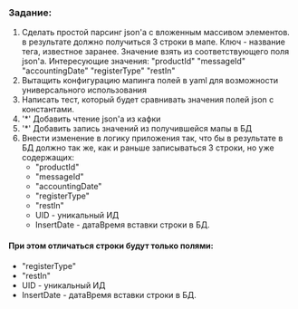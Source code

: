 ### Задание:

1. Сделать простой парсинг json'a с вложенным массивом элементов. в результате должно получиться 3 строки в мапе. 
Ключ - название тега, известное заранее. Значение взять из соответствующего поля json'a.
Интересующие значения:
"productId"
"messageId"
"accountingDate"
"registerType"
"restIn"
2. Вытащить конфигурацию мапинга полей в yaml для возможности универсального использования
3. Написать тест, который будет сравнивать значения полей json с константами.
4. '*' Добавить чтение json'a из кафки
5. '*' Добавить запись значений из получившейся мапы в БД
6. Внести изменение в логику приложения так, что бы в результате в БД должно так же, 
   как и раньше записываться 3 строки, но уже содержащих:
   * "productId"
   * "messageId"
   * "accountingDate"
   * "registerType"
   * "restIn"
   * UID - уникальный ИД
   * InsertDate - датаВремя вставки строки в БД.
#### При этом отличаться строки будут только полями:  
   * "registerType"
   * "restIn"
   * UID - уникальный ИД
   * InsertDate - датаВремя вставки строки в БД. 
